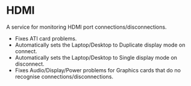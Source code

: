 # HDMI
A service for monitoring HDMI port connections/disconnections.

- Fixes ATI card problems.
- Automatically sets the Laptop/Desktop to Duplicate display mode on connect.
- Automatically sets the Laptop/Desktop to Single display mode on disconnect.
- Fixes Audio/Display/Power problems for Graphics cards that do no recognise connections/disconnections.
